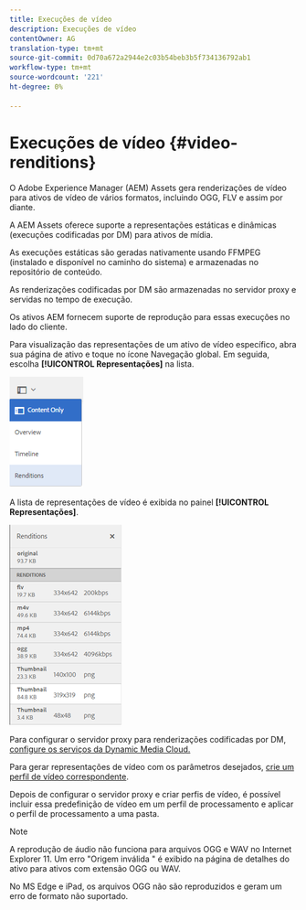 ```yaml
---
title: Execuções de vídeo
description: Execuções de vídeo
contentOwner: AG
translation-type: tm+mt
source-git-commit: 0d70a672a2944e2c03b54beb3b5f734136792ab1
workflow-type: tm+mt
source-wordcount: '221'
ht-degree: 0%

---
```



# Execuções de vídeo {#video-renditions}

O Adobe Experience Manager (AEM) Assets gera renderizações de vídeo para ativos de vídeo de vários formatos, incluindo OGG, FLV e assim por diante.

A AEM Assets oferece suporte a representações estáticas e dinâmicas (execuções codificadas por DM) para ativos de mídia.

As execuções estáticas são geradas nativamente usando FFMPEG (instalado e disponível no caminho do sistema) e armazenadas no repositório de conteúdo.

As renderizações codificadas por DM são armazenadas no servidor proxy e servidas no tempo de execução.

Os ativos AEM fornecem suporte de reprodução para essas execuções no lado do cliente.

Para visualização das representações de um ativo de vídeo específico, abra sua página de ativo e toque no ícone Navegação global. Em seguida, escolha **[!UICONTROL Representações]** na lista.

![chlimage_1-478](assets/chlimage_1-478.png)

A lista de representações de vídeo é exibida no painel **[!UICONTROL Representações]**.

![chlimage_1-479](assets/chlimage_1-479.png)

Para configurar o servidor proxy para renderizações codificadas por DM, [configure os serviços da Dynamic Media Cloud.](config-dynamic.md)

Para gerar representações de vídeo com os parâmetros desejados, [crie um perfil de vídeo correspondente](video-profiles.md).

Depois de configurar o servidor proxy e criar perfis de vídeo, é possível incluir essa predefinição de vídeo em um perfil de processamento e aplicar o perfil de processamento a uma pasta.

>[!NOTE]
>
>A reprodução de áudio não funciona para arquivos OGG e WAV no Internet Explorer 11. Um erro &quot;Origem inválida &quot; é exibido na página de detalhes do ativo para ativos com extensão OGG ou WAV.
>
>No MS Edge e iPad, os arquivos OGG não são reproduzidos e geram um erro de formato não suportado.
